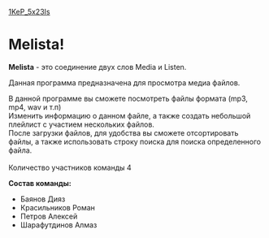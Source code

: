 [1KeP_5x23Is](https://user-images.githubusercontent.com/92420080/226292741-bee2ef93-e51c-4a0b-a797-122766880a9b.jpg)
# Melista!


<b>Melista</b> - это соединение двух слов Media и Listen.

Данная программа предназначена для просмотра медиа файлов.

В данной программе вы сможете посмотреть файлы формата (mp3, mp4, wav и т.п) <br>
Изменить информацию о данном файле, а также создать небольшой плейлист с участием нескольких файлов. <br>
После загрузки файлов, для удобства вы сможете отсортировать файлы, а также использовать строку поиска для поиска определенного файла.
<br>
<br>
Количество участников команды 4<br>

<b>Состав команды:</b><br>
- Баянов Дияз<br>
- Красильников Роман<br>
- Петров Алексей<br>
- Шарафутдинов Алмаз<br>
